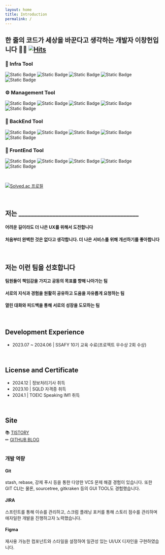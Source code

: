```yaml
---
layout: home
title: Introduction
permalink: /
---
```


## 한 줄의 코드가 세상을 바꾼다고 생각하는 개발자 이창헌입니다 🙋‍♂ [![Hits](https://hits.seeyoufarm.com/api/count/incr/badge.svg?url=https%3A%2F%2Fgithub.com%2Fchangbill&count_bg=%23D9D9D9&title_bg=%23AEADA7&icon=&icon_color=%23E7E7E7&title=hits&edge_flat=false)](https://hits.seeyoufarm.com)

### 🎁 Infra Tool
![Static Badge](https://img.shields.io/badge/Amazon-AWS-232F3E?style=for-the-badge&logo=amazonaws&logoColor=white)
![Static Badge](https://img.shields.io/badge/Docker-2496ED?style=for-the-badge&logo=Docker&logoColor=white)
![Static Badge](https://img.shields.io/badge/nginx-%23009639.svg?style=for-the-badge&logo=nginx&logoColor=white)
![Static Badge](https://img.shields.io/badge/jenkins-%232C5263.svg?style=for-the-badge&logo=jenkins&logoColor=white)
![Static Badge](https://img.shields.io/badge/github%20actions-%232671E5.svg?style=for-the-badge&logo=githubactions&logoColor=white)

### ⚙️ Management Tool
![Static Badge](https://img.shields.io/badge/JIRA-%230052CC?style=for-the-badge&logo=jira&logoColor=white)
![Static Badge](https://img.shields.io/badge/Git-F05032?style=for-the-badge&logo=git&logoColor=white)
![Static Badge](https://img.shields.io/badge/FIGMA-%23F24E1E?style=for-the-badge&logo=figma&logoColor=white)
![Static Badge](https://img.shields.io/badge/NOTION-%23000000?style=for-the-badge&logo=notion&logoColor=white)
![Static Badge](https://img.shields.io/badge/Postman-FF6C37?style=for-the-badge&logo=postman&logoColor=white)

### 🌱 BackEnd Tool
![Static Badge](https://img.shields.io/badge/INTELLIJ-black?style=for-the-badge&logo=intellijidea&logoColor=white)
![Static Badge](https://img.shields.io/badge/mysql-4479A1.svg?style=for-the-badge&logo=mysql&logoColor=white)
![Static Badge](https://img.shields.io/badge/SPRING%20BOOT-%236DB33F?style=for-the-badge&logo=springboot&logoColor=white)
![Static Badge](https://img.shields.io/badge/SPRING-%236DB33F?style=for-the-badge&logo=spring&logoColor=white)
![Static Badge](https://img.shields.io/badge/Java-ED8B00?style=for-the-badge&logo=openjdk&logoColor=white)

### 🍊 FrontEnd Tool
![Static Badge](https://img.shields.io/badge/Flutter-02569B?style=for-the-badge&logo=flutter&logoColor=white)
![Static Badge](https://img.shields.io/badge/Dart-0175C2?style=for-the-badge&logo=dart&logoColor=white)
![Static Badge](https://img.shields.io/badge/HTML-%23E34F26?style=for-the-badge&logo=html5&logoColor=white)
![Static Badge](https://img.shields.io/badge/CSS-%231572B6?style=for-the-badge&logo=css3&logoColor=white)
![Static Badge](https://img.shields.io/badge/JAVASCRIPT-%23F7DF1E?style=for-the-badge&logo=javascript&logoColor=white)

<br>

[![Solved.ac
프로필](http://mazassumnida.wtf/api/generate_badge?boj=changbill)](https://solved.ac/changbill)
<br>
<br>
<br>

## 저는 _______________________________________
#### 어려운 길이라도 더 나은 UX를 위해서 도전합니다
#### 처음부터 완벽한 것은 없다고 생각합니다. 더 나은 서비스를 위해 개선하기를 좋아합니다
<br>

## 저는 이런 팀을 선호합니다
#### 팀원들이 책임감을 가지고 공동의 목표를 향해 나아가는 팀
#### 서로의 지식과 경험을 원활히 공유하고 도움을 자유롭게 요청하는 팀
#### 열린 대화와 피드백을 통해 서로의 성장을 도모하는 팀
<br>

## Development Experience
- 2023.07 ~ 2024.06 | SSAFY 10기 교육 수료(프로젝트 우수상 2회 수상) <br>
<br>

## License and Certificate
- 2024.12 | 정보처리기사 취득 <br>
- 2023.10 | SQLD 자격증 취득 <br>
- 2024.1 | TOEIC Speaking IM1 취득 <br>
<br>

## Site
📚 [TISTORY](https://poloopy.tistory.com/) <br/> 
✏ [GITHUB BLOG](https://changbill.github.io/) <br/> 
<br>


### 개발 역량

#### Git
stash, rebase, 강제 푸시 등을 통한 다양한 VCS 문제 해결 경험이 있습니다. 또한 GIT CLI는 물론, sourcetree, gitkraken 등의 GUI TOOL도 경험했습니다.

#### JIRA
스프린트를 통해 이슈를 관리하고, 스크럼 플래닝 포커를 통해 스토리 점수를 관리하며 애자일한 개발을 진행하고자 노력했습니다.

#### Figma
재사용 가능한 컴포넌트와 스타일을 설정하여 일관성 있는 UI/UX 디자인을 구현하였습니다.

<br>
<br>
<br>
<br>
